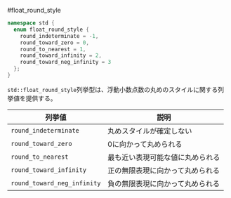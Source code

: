 #float_round_style
```cpp
namespace std {
  enum float_round_style {
    round_indeterminate = -1,
    round_toward_zero = 0,
    round_to_nearest = 1,
    round_toward_infinity = 2,
    round_toward_neg_infinity = 3
  };
}
```

`std::float_round_style`列挙型は、浮動小数点数の丸めのスタイルに関する列挙値を提供する。

| 列挙値                      | 説明                             |
|-----------------------------|----------------------------------|
| `round_indeterminate`       | 丸めスタイルが確定しない         |
| `round_toward_zero`         | 0に向かって丸められる            |
| `round_to_nearest`          | 最も近い表現可能な値に丸められる |
| `round_toward_infinity`     | 正の無限表現に向かって丸められる |
| `round_toward_neg_infinity` | 負の無限表現に向かって丸められる |


